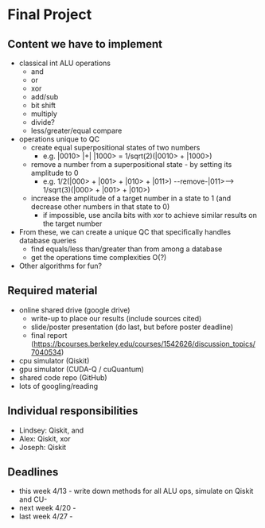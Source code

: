 # Final Project

## Content we have to implement

- classical int ALU operations
  - and
  - or
  - xor
  - add/sub
  - bit shift
  - multiply
  - divide?
  - less/greater/equal compare
- operations unique to QC
  - create equal superpositional states of two numbers
    - e.g. |0010> |+| |1000> = 1/sqrt(2)(|0010> + |1000>)
  - remove a number from a superpositional state - by setting its amplitude to 0
    - e.g. 1/2(|000> + |001> + |010> + |011>) --remove-|011>--> 1/sqrt(3)(|000> + |001> + |010>)
  - increase the amplitude of a target number in a state to 1 (and decrease other numbers in that state to 0)
    - if impossible, use ancila bits with xor to achieve similar results on the target number
- From these, we can create a unique QC that specifically handles database queries
  - find equals/less than/greater than from among a database
  - get the operations time complexities O(?)
- Other algorithms for fun?


## Required material

- online shared drive (google drive)
  - write-up to place our results (include sources cited)
  - slide/poster presentation (do last, but before poster deadline)
  - final report (https://bcourses.berkeley.edu/courses/1542626/discussion_topics/7040534)
- cpu simulator (Qiskit)
- gpu simulator (CUDA-Q / cuQuantum)
- shared code repo (GitHub)
- lots of googling/reading


## Individual responsibilities

- Lindsey: Qiskit, and
- Alex: Qiskit, xor
- Joseph: Qiskit


## Deadlines
- this week 4/13 - write down methods for all ALU ops, simulate on Qiskit and CU-
- next week 4/20 - 
- last week 4/27 - 
